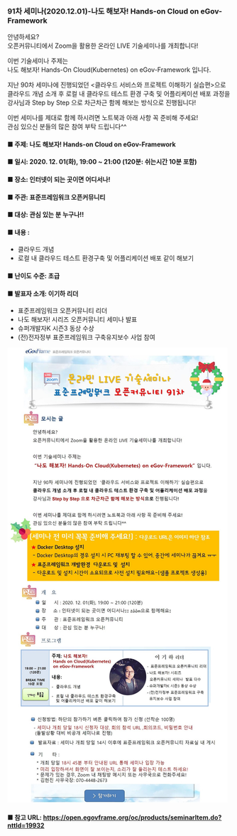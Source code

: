 ### 91차 세미나(2020.12.01)-나도 해보자! Hands-on Cloud on eGov-Framework
안녕하세요?   
오픈커뮤니티에서 Zoom을 활용한 온라인 LIVE 기술세미나를 개최합니다!

이번 기술세미나 주제는   
나도 해보자! Hands-On Cloud(Kubernetes) on eGov-Framework 입니다.

지난 90차 세미나에 진행되었던  <클라우드 서비스와 프로젝트 이해하기 실습편>으로   
클라우드 개념 소개 후 로컬 내 클라우드 테스트 환경 구축 및 어플리케이션 배포 과정을   
강사님과 Step by Step 으로 차근차근 함께 해보는 방식으로 진행됩니다!

이번 세미나를 제대로 함께 하시려면 노트북과 아래 사항 꼭 준비해 주세요!   
관심 있으신 분들의 많은 참여 부탁 드립니다^^

#### ■ 주제: 나도 해보자! Hands-on Cloud on eGov-Framework
#### ■ 일시: 2020. 12. 01(화), 19:00 ~ 21:00 (120분: 쉬는시간 10분 포함)
#### ■ 장소: 인터넷이 되는 곳이면 어디서나!
#### ■ 주관: 표준프레임워크 오픈커뮤니티
#### ■ 대상: 관심 있는 분 누구나!!
#### ■ 내용 : 
- 클라우드 개념
- 로컬 내 클라우드 테스트 환경구축 및 어플리케이션 배포 같이 해보기
#### ■ 난이도 수준: 초급
#### ■ 발표자 소개: 이기하 리더
- 표준프레임워크 오픈커뮤니티 리더
- 나도 해보자! 시리즈  오픈커뮤니티 세미나  발표
- 슈퍼개발자K 시즌3 동상 수상
- (전)전자정부 표준프레임워크 구축유지보수 사업 참여

![poster](image/oc91.jpg)

#### ■ 참고 URL: https://open.egovframe.org/oc/products/seminarItem.do?nttId=19932
